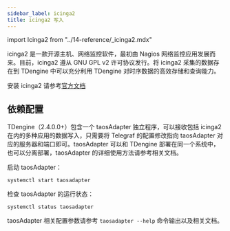 ```yaml
---
sidebar_label: icinga2
title: icinga2 写入
---
```


import Icinga2 from "../14-reference/_icinga2.mdx"

icinga2 是一款开源主机、网络监控软件，最初由 Nagios 网络监控应用发展而来。目前，icinga2 遵从 GNU GPL v2 许可协议发行。将 icinga2 采集的数据存在到 TDengine 中可以充分利用 TDengine 对时序数据的高效存储和查询能力。

安装 icinga2 请参考[官方文档](https://icinga.com/docs/icinga-2/latest/doc/02-installation/)

## 依赖配置

TDengine（2.4.0.0+）包含一个 taosAdapter 独立程序，可以接收包括 icinga2 在内的多种应用的数据写入，只需要将 Telegraf 的配置修改指向 taosAdapter 对应的服务器和端口即可。taosAdapter 可以和 TDengine 部署在同一个系统中，也可以分离部署，taosAdapter 的详细使用方法请参考相关文档。

启动 taosAdapter：

```
systemctl start taosadapter
```

检查 taosAdapter 的运行状态：

```
systemctl status taosadapter
```

<Icinga2 />

taosAdapter 相关配置参数请参考 `taosadapter --help` 命令输出以及相关文档。
